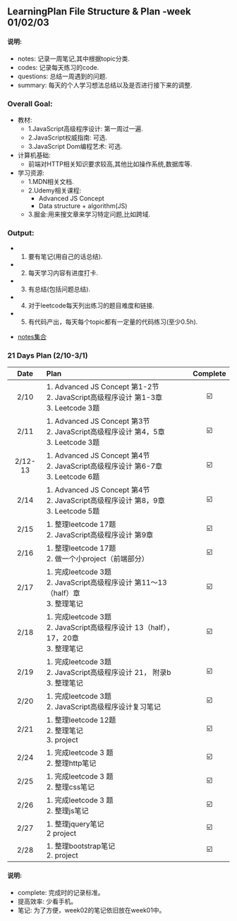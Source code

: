 ## LearningPlan File Structure & Plan -week 01/02/03

#### 说明:  
- notes: 记录一周笔记,其中根据topic分类.
- codes: 记录每天练习的code.
- questions: 总结一周遇到的问题.
- summary: 每天的个人学习想法总结以及是否进行接下来的调整.

### Overall Goal:
- 教材:
  - 1.JavaScript高级程序设计: 第一周过一遍.
  - 2.JavaScript权威指南: 可选.
  - 3.JavaScript Dom编程艺术: 可选.
- 计算机基础:
  - 前端对HTTP相关知识要求较高,其他比如操作系统,数据库等.
- 学习资源:
  - 1.MDN相关文档.
  - 2.Udemy相关课程:
    - Advanced JS Concept
    - Data structure + algorithm(JS)
  - 3.掘金:用来搜文章来学习特定问题,比如跨域.

### Output:

- 1.	要有笔记(用自己的话总结).
- 2.	每天学习内容有进度打卡.
- 3.	有总结(包括问题总结).
- 4.  对于leetcode每天列出练习的题目难度和链接.
- 5.  有代码产出，每天每个topic都有一定量的代码练习(至少0.5h).

- [notes集合](https://github.com/x566chen/learningPlan/blob/master/week-01/notes/README.md)



### 21 Days Plan (2/10-3/1)
Date | Plan | Complete 
:-: | :- | :-: 
2/10 | 1.	Advanced JS Concept  第1-2节<br>2.	JavaScript高级程序设计 第1-3章<br>3.	Leetcode 3题 |  ☑️
2/11 | 1.	Advanced JS Concept  第3节<br>2.	JavaScript高级程序设计 第4，5章<br>3.	Leetcode 3题 |☑️  
2/12-13 | 1. Advanced JS Concept  第4节<br>2.	JavaScript高级程序设计 第6-7章<br>3.	Leetcode 6题 | ☑️
2/14 | 1.	Advanced JS Concept  第4节<br>2.	JavaScript高级程序设计 第8，9章<br>3.	Leetcode 5题 |☑️
2/15 | 1. 整理leetcode 17题 <br>2.	JavaScript高级程序设计 第9章<br> |☑️
2/16 | 1. 整理leetcode 17题 <br>2.	做一个小project（前端部分）<br> |☑️
2/17 | 1. 完成leetcode 3题 <br>2. JavaScript高级程序设计 第11～13（half）章<br>3. 整理笔记|☑️
2/18 | 1. 完成leetcode 3题 <br>2. JavaScript高级程序设计 13（half），17，20章 <br>3. 整理笔记|☑️
2/19 | 1. 完成leetcode 3题 <br>2. JavaScript高级程序设计 21， 附录b <br>3. 整理笔记|☑️
2/20 | 1. 完成leetcode 3题 <br>2. JavaScript高级程序设计复习笔记|☑️
2/21 | 1. 整理leetcode 12题 <br>2. 整理笔记<br> 3. project|☑️
2/24 | 1. 完成leetcode 3 题 <br>2. 整理http笔记 |☑️
2/25 | 1. 完成leetcode 3 题 <br>2. 整理css笔记 |☑️
2/26 | 1. 完成leetcode 3 题 <br>2. 整理js笔记 |☑️
2/27 | 1. 整理jquery笔记<br> 2 project|☑️
2/28 | 1. 整理bootstrap笔记<br> 2. project|☑️



#### 说明:  
- complete: 完成时的记录标准。
- 提高效率: 少看手机。
- 笔记: 为了方便，week02的笔记依旧放在week01中。